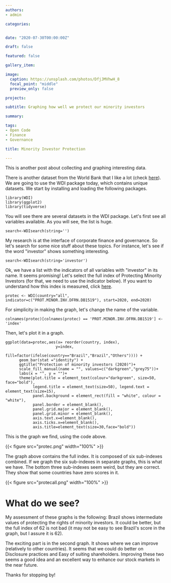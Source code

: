 ```yaml
---
authors:
- admin

categories: 


date: "2020-07-30T00:00:00Z"

draft: false

featured: false

gallery_item:

image:
  caption: https://unsplash.com/photos/DfjJMVhwH_8
  focal_point: "middle"
  preview_only: false

projects:

subtitle: Graphing how well we protect our minority investors

summary: 

tags:
- Open Code
- Finance
- Governance

title: Minority Investor Protection

---
```


This is another post about collecting and graphing interesting data. 

There is another dataset from the World Bank that I like a lot (check [here](https://datacatalog.worldbank.org/dataset/wdi-database-archives)). We are going to use the WDI package today, which contains unique datasets. We start by installing and loading the following packages.


    library(WDI)
    library(ggplot2)
    library(tidyverse)
    
You will see there are several datasets in the WDI package. Let's first see all variables available. As you will see, the list is huge.

    search<-WDIsearch(string='')
    
My research is at the interface of corporate finance and governance. So let's search for some nice stuff about these topics. For instance, let's see if the word "investor" shows something interesting.

    search<-WDIsearch(string='investor')

Ok, we have a list with the indicators of all variables with "investor" in its name. It seems promising! Let's select the full index of Protecting Minority Investors (for that, we need to use the indicator below). If you want to understand how this index is measured, click [here](https://www.doingbusiness.org/en/methodology/protecting-minority-investors).

    protec <- WDI(country="all", indicator=c("PROT.MINOR.INV.DFRN.DB1519"), start=2020, end=2020)
    
    
For simplicity in making the graph, let's change the name of the variable.     
    
    colnames(protec)[colnames(protec) == 'PROT.MINOR.INV.DFRN.DB1519'] <- 'index'
    
Then, let's plot it in a graph.      
    
    ggplot(data=protec,aes(x= reorder(country, index), 
                          y=index, 
                          fill=factor(ifelse(country=="Brazil","Brazil","Others")))) +
          geom_bar(stat ="identity") +
          ggtitle("Protection of minority investors (2020)")+
          scale_fill_manual(name = "", values=c("darkgreen","grey75"))+ 
          labs(x = "", y = "")+
          theme(plot.title = element_text(colour="darkgreen", size=50, face="bold"), 
                legend.title = element_text(size=50), legend.text = element_text(size=15),
                panel.background = element_rect(fill = "white", colour = "white"),
                panel.border = element_blank(),
                panel.grid.major = element_blank(),
                panel.grid.minor = element_blank(),
                axis.text.x=element_blank(),
                axis.ticks.x=element_blank(),
                axis.title=element_text(size=30,face="bold"))   
                              
                      
This is the graph we find, using the code above.

{{< figure src="protec.png" width="100%" >}}

The graph above contains the full index. It is composed of six sub-indexes combined. If we graph the six sub-indexes in separate graphs, this is what we have. The bottom three sub-indexes seem weird, but they are correct. They show that some countries have zero scores in it.

{{< figure src="protecall.png" width="100%" >}}



# What do we see?       
                 
My assessment of these graphs is the following: Brazil shows intermediate values of protecting the rights of minority investors. It could be better, but the full index of 62 is not bad (it may not be easy to see Brazil's score in the graph, but I assure it is 62).

The exciting part is in the second graph. It shows where we can improve (relatively to other countries). It seems that we could do better on Disclosure practices and Easy of suiting shareholders. Improving these two seems a good idea and an excellent way to enhance our stock markets in the near future.

Thanks for stopping by!

